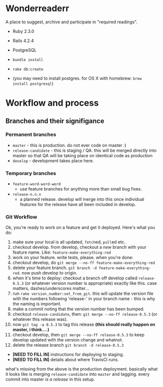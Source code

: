 # Wonderreaderr

A place to suggest, archive and participate in "required readings".

- Ruby 2.3.0
- Rails 4.2.4
- PostgreSQL

- `bundle install`
- `rake db:create`
- (you may need to install postgres. for OS X with homebrew: `brew install
  postgresql`)

# Workflow and process

## Branches and their signifigance

### Permanent branches

- `master` - this is production. do not ever code on master :)
- `release-candidate` - this is staging / QA. this will be merged directly into
  master so that QA will be taking place on identical code as production
- `develop` - development takes place here.

### Temporary branches

- `feature-word-word-word`
    - use feature branches for anything more than small bug fixes.
- `release-n.n.n`
    - a planned release. develop will merge into this once individual features for the release have all been included in develop.

### Git Workflow

Ok, you're ready to work on a feature and get it deployed. Here's what you do:

1. make sure your local is all updated, `fetch`ed, `pull`ed etc.
2. checkout develop. from develop, checkout a _new_ branch with your feature name. Like: `feature-make-everything-red`
3. work on your feature. write tests, please. when you're done:
4. checkout develop, do `git merge --no-ff feature-make-everything-red`
5. delete your feature branch. `git branch -d feature-make-everything-red`. now push develop to origin.
6. when it's time to deploy: checkout a branch off develop called `release-0.5.3` (or whatever version number is appropriate) exactly like this. case matters, dashes/underscores matter...
7. run `rake version_number:set_from_git`. this will update the version file with the numbers following 'release-' in your branch name - this is why the naming is important.
8. make a commit noting that the version number has been bumped.
9. checkout `release-candidate`, then: `git merge --no-ff release-0.5.3` (or whatever this release was).
10. now `git tag -a 0.5.3` to tag this release **(this should really happen on master, i think....)**
11. checkout develop, then `git merge --no-ff release-0.5.3` to keep develop updated with the version change and whatnot.
12. delete the release branch `git branch -d release-0.5.3`

- **[NEED TO FILL IN]** instructions for deploying to staging.
- **[NEED TO FILL IN]** details about where TravisCI runs.

what's missing from the above is the production deployment. basically what it
looks like is merging `release-candidate` into `master` and tagging. every
commit into master _is a release_ in this setup.
